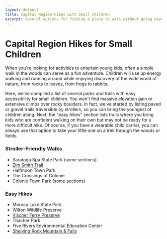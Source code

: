 ```yaml
---
layout: default
title: Capital Region Hikes with Small Children
excerpt: Several options for finding a place to walk without going beyond your kids' limits
---
```


<h1>Capital Region Hikes for Small Children</h1>

<p>When you're looking for activities to entertain young kids, often a simple walk in the woods can serve as a fun adventure. Children will use up energy walking and running around while enjoying discovery of the wide world of nature, from rocks to leaves, from frogs to rabbits.</p>

<p>Here, we've compiled a list of several parks and trails with easy accessibility for small children. You won't find massive elevation gain or extensive climbs over rocky boulders. In fact, we've started by listing paved or gravel trails traversible by strollers, so you can bring the youngest of children along. Next, the "easy hikes" section lists trails where you bring kids who are confident walking on their own but may not be ready for a more difficult hike. Of course, if you have a wearable child carrier, you can always use that option to take your little one on a trek through the woods or fields.</p>

<h3>Stroller-Friendly Walks</h3>
<ul>
	<li>Saratoga Spa State Park (some sections)</li>
	<li><a href="http://newyorktrailheads.com/2016/04/09/Zim-Smith-Trail.html">Zim Smith Trail</a></li>
	<li>Halfmoon Town Park</li>
	<li>The Crossings of Colonie</li>
	<li>Colonie Town Park (some sections)</li>
</ul>

<h3>Easy Hikes</h3>
<ul>
	<li>Moreau Lake State Park</li>
	<li>Wilton Wildlife Preserve</li>
	<li><a href="http://newyorktrailheads.com/2016/07/09/Vischer-Ferry-Preserve.html">Vischer Ferry Preserve</a></li>
	<li>Thacher Park</li>
	<li>Five Rivers Environmental Education Center</li>
	<li><a href="http://newyorktrailheads.com/2016/04/23/Shelving-Rock-Mountain.html">Shelving Rock Mountain &amp; Falls</a></li>
</ul>

